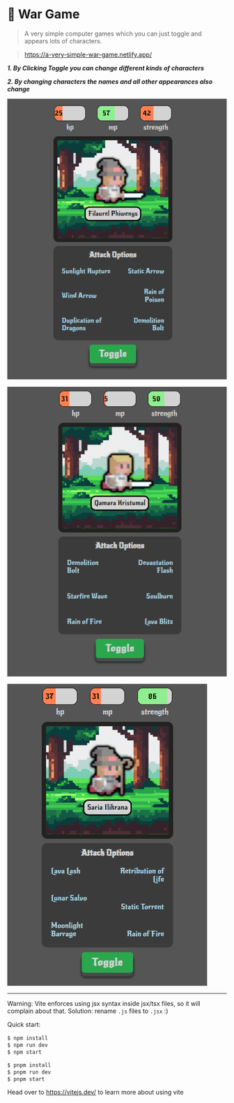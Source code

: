 # 🥷 War Game

> A very simple computer games which you can just toggle and appears lots of characters.

> https://a-very-simple-war-game.netlify.app/

**_1. By Clicking Toggle you can change different kinds of characters_**

**_2. By changing characters the names and all other appearances also change_**

![Alt text](./screenshots/charactor-1.png)

![Alt text](./screenshots/charactor-2.png)

![Alt text](./screenshots/charactor-3.png)

---

Warning: Vite enforces using jsx syntax inside jsx/tsx files, so it will complain about that. Solution: rename `.js` files to `.jsx` :)

Quick start:

```
$ npm install
$ npm run dev
$ npm start

```

```
$ pnpm install
$ pnpm run dev
$ pnpm start

```

Head over to https://vitejs.dev/ to learn more about using vite
